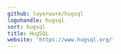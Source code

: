 ```yaml
---
github: layerware/hugsql
logohandle: hugsql
sort: hugsql
title: HugSQL
website: 'https://www.hugsql.org/'
---
```

